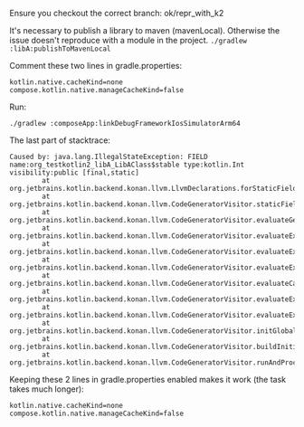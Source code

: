 Ensure you checkout the correct branch: ok/repr_with_k2

It's necessary to publish a library to maven (mavenLocal). 
Otherwise the issue doesn't reproduce with a module in the project.
`./gradlew :libA:publishToMavenLocal`

Comment these two lines in gradle.properties:
```
kotlin.native.cacheKind=none
compose.kotlin.native.manageCacheKind=false
```

Run:

```
./gradlew :composeApp:linkDebugFrameworkIosSimulatorArm64
```

The last part of stacktrace:

```
Caused by: java.lang.IllegalStateException: FIELD name:org_testkotlin2_libA_LibAClass$stable type:kotlin.Int visibility:public [final,static]
        at org.jetbrains.kotlin.backend.konan.llvm.LlvmDeclarations.forStaticField(LlvmDeclarations.kt:53)
        at org.jetbrains.kotlin.backend.konan.llvm.CodeGeneratorVisitor.staticFieldPtr(IrToBitcode.kt:1871)
        at org.jetbrains.kotlin.backend.konan.llvm.CodeGeneratorVisitor.evaluateGetField(IrToBitcode.kt:1767)
        at org.jetbrains.kotlin.backend.konan.llvm.CodeGeneratorVisitor.evaluateExpression(IrToBitcode.kt:983)
        at org.jetbrains.kotlin.backend.konan.llvm.CodeGeneratorVisitor.evaluateExpression$default(IrToBitcode.kt:971)
        at org.jetbrains.kotlin.backend.konan.llvm.CodeGeneratorVisitor.evaluateExplicitArgs(IrToBitcode.kt:2366)
        at org.jetbrains.kotlin.backend.konan.llvm.CodeGeneratorVisitor.evaluateCall(IrToBitcode.kt:2237)
        at org.jetbrains.kotlin.backend.konan.llvm.CodeGeneratorVisitor.evaluateExpression(IrToBitcode.kt:975)
        at org.jetbrains.kotlin.backend.konan.llvm.CodeGeneratorVisitor.evaluateExpression$default(IrToBitcode.kt:971)
        at org.jetbrains.kotlin.backend.konan.llvm.CodeGeneratorVisitor.initGlobalField(IrToBitcode.kt:402)
        at org.jetbrains.kotlin.backend.konan.llvm.CodeGeneratorVisitor.buildInitializerFunctions(IrToBitcode.kt:427)
        at org.jetbrains.kotlin.backend.konan.llvm.CodeGeneratorVisitor.runAndProcessInitializers(IrToBitcode.kt:458)
```


Keeping these 2 lines in gradle.properties enabled makes it work (the task takes much longer):

```
kotlin.native.cacheKind=none
compose.kotlin.native.manageCacheKind=false
```
